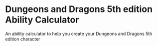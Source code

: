 # Dungeons and Dragons 5th edition Ability Calculator
An ability calculator to help you create your Dungeons and Dragons 5th edition character
